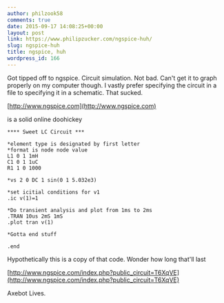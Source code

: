 ```yaml
---
author: philzook58
comments: true
date: 2015-09-17 14:08:25+00:00
layout: post
link: https://www.philipzucker.com/ngspice-huh/
slug: ngspice-huh
title: ngspice, huh
wordpress_id: 166
---
```


Got tipped off to ngspice. Circuit simulation. Not bad. Can't get it to graph properly on my computer though. I vastly prefer specifying the circuit in a file to specifying it in a schematic. That sucked.

[http://www.ngspice.com](http://www.ngspice.com)

is a solid online doohickey

    
    **** Sweet LC Circuit ***
    
    *element type is designated by first letter
    *format is node node value
    L1 0 1 1mH
    C1 0 1 1uC
    R1 1 0 1000
    
    *vs 2 0 DC 1 sin(0 1 5.032e3)
    
    *set icitial conditions for v1
    .ic v(1)=1
    
    *Do transient analysis and plot from 1ms to 2ms
    .TRAN 10us 2mS 1mS
    .plot tran v(1)
    
    *Gotta end stuff
    
    .end


Hypothetically this is a copy of that code. Wonder how long that'll last

[http://www.ngspice.com/index.php?public_circuit=T6XqVE](http://www.ngspice.com/index.php?public_circuit=T6XqVE)

Axebot Lives.


